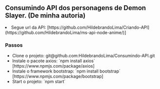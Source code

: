 ## Consumindo API dos personagens de Demon Slayer. (De minha autoria)

<li>Segue url da API: [https://github.com/HildebrandoLima/Criando-API](https://github.com/HildebrandoLima/ms-api-node-anime/)]</li>

### Passos

<ul>
<li>Clone o projeto: git@github.com:HildebrandoLima/Consumindo-API.git</li>
<li>Instale o pacote axios: ´npm install axios´ [https://www.npmjs.com/package/axios]</li>
<li>Instale o framework bootstrap: ´npm install bootstrap´ [https://www.npmjs.com/package/bootstrap]</li>
<li>Start o projeto: ´npm start´ </li>
</ul>
